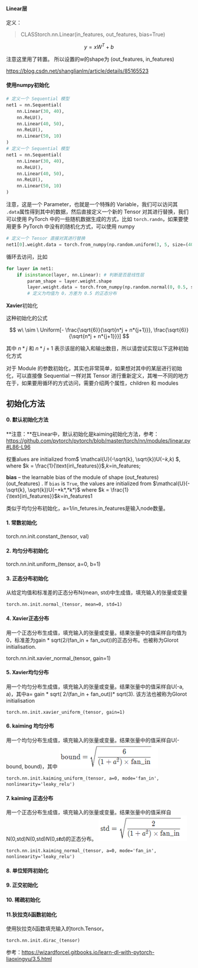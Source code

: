 #### Linear层

定义：

> CLASStorch.nn.Linear(in_features, out_features, bias=True)

$$
y = xW^T+b
$$

注意这里用了转置。
所以设置的w的shape为 (out\_features, in\_features)

https://blog.csdn.net/shanglianlm/article/details/85165523

#### 使用numpy初始化

```python
# 定义一个 Sequential 模型
net1 = nn.Sequential(
    nn.Linear(30, 40),
    nn.ReLU(),
    nn.Linear(40, 50),
    nn.ReLU(),
    nn.Linear(50, 10)
)
# 定义一个 Sequential 模型
net1 = nn.Sequential(
    nn.Linear(30, 40),
    nn.ReLU(),
    nn.Linear(40, 50),
    nn.ReLU(),
    nn.Linear(50, 10)
)
```

注意，这是一个 Parameter，也就是一个特殊的 Variable，我们可以访问其 `.data`属性得到其中的数据，然后直接定义一个新的 Tensor 对其进行替换，我们可以使用 PyTorch 中的一些随机数据生成的方式，比如 `torch.randn`，如果要使用更多 PyTorch 中没有的随机化方式，可以使用 numpy

```python
# 定义一个 Tensor 直接对其进行替换
net1[0].weight.data = torch.from_numpy(np.random.uniform(3, 5, size=(40, 30)))
```

循环去访问，比如

```python
for layer in net1:
    if isinstance(layer, nn.Linear): # 判断是否是线性层
        param_shape = layer.weight.shape
        layer.weight.data = torch.from_numpy(np.random.normal(0, 0.5, size=param_shape)) 
        # 定义为均值为 0，方差为 0.5 的正态分布
```



**Xavier**初始化

这种初始化的公式

$$
w\ \sim \ Uniform[- \frac{\sqrt{6}}{\sqrt{n*j + n*{j+1}}}, \frac{\sqrt{6}}{\sqrt{n*j + n*{j+1}}}]
$$

其中 $n*j$ 和 $n*{j+1}$ 表示该层的输入和输出数目，所以请尝试实现以下这种初始化方式

对于 Module 的参数初始化，其实也非常简单，如果想对其中的某层进行初始化，可以直接像 Sequential 一样对其 Tensor 进行重新定义，其唯一不同的地方在于，如果要用循环的方式访问，需要介绍两个属性，children 和 modules

 ## 初始化方法

#### 0. 默认初始化方法

**注意：**在Linear中，默认初始化是kaiming初始化方法，参考：https://github.com/pytorch/pytorch/blob/master/torch/nn/modules/linear.py#L86-L96

权重alues are initialized from$ \mathcal{U}(-\sqrt{k}, \sqrt{k})U(−*k*,*k*) $, where $k = \frac{1}{\text{in\_features}}$,*k*=in_features;

**bias** – the learnable bias of the module of shape ($\text{out\_features}$)(out_features) . If `bias` is `True`, the values are initialized from $\mathcal{U}(-\sqrt{k}, \sqrt{k})U(−*k*,*k*)$ where $k = \frac{1}{\text{in\_features}}$*k*=in_features1

类似于均匀分布初始化，a=1/in_fetures.in_features是输入node数量。

#### 1. 常数初始化

torch.nn.init.constant_(tensor, val)

#### 2. 均匀分布初始化

torch.nn.init.uniform_(tensor, a=0, b=1)

#### 3. 正态分布初始化

从给定均值和标准差的正态分布N(mean, std)中生成值，填充输入的张量或变量

```
torch.nn.init.normal_(tensor, mean=0, std=1)
```

#### 4. Xavier正态分布

用一个正态分布生成值，填充输入的张量或变量。结果张量中的值采样自均值为0，标准差为gain * sqrt(2/(fan_in + fan_out))的正态分布。也被称为Glorot initialisation.

torch.nn.init.xavier_normal_(tensor, gain=1)

#### 5. Xavier均匀分布
用一个均匀分布生成值，填充输入的张量或变量。结果张量中的值采样自U(-a, a)，其中a= gain * sqrt( 2/(fan_in + fan_out))* sqrt(3). 该方法也被称为Glorot initialisation

```
torch.nn.init.xavier_uniform_(tensor, gain=1)
```

#### 6. kaiming 均匀分布

用一个均匀分布生成值，填充输入的张量或变量。结果张量中的值采样自U(-bound, bound)，其中
![在这里插入图片描述](../imags/20181228222855773.png)

```
torch.nn.init.kaiming_uniform_(tensor, a=0, mode='fan_in', nonlinearity='leaky_relu')
```

#### 7. kaiming 正态分布

用一个正态分布生成值，填充输入的张量或变量。结果张量中的值采样自N(0,std)N(0,std)*N*(0,*s**t**d*)的正态分布。
![在这里插入图片描述](../imags/20181228223541319.png)

```
torch.nn.init.kaiming_normal_(tensor, a=0, mode='fan_in', nonlinearity='leaky_relu')
```

#### 8. 单位矩阵初始化

#### 9. 正交初始化

#### 10. 稀疏初始化

#### 11.狄拉克δ函数初始化

使用狄拉克δ函数填充输入的torch.Tensor。

```
torch.nn.init.dirac_(tensor)
```



参考：https://wizardforcel.gitbooks.io/learn-dl-with-pytorch-liaoxingyu/3.5.html

